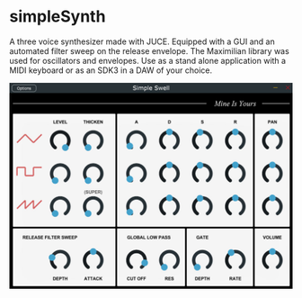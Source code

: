 # simpleSynth
A three voice synthesizer made with JUCE. Equipped with a GUI and an automated filter sweep on the release envelope. The Maximilian library was used for oscillators and envelopes. Use as a stand alone application with a MIDI keyboard or as an SDK3 in a DAW  of your choice.

![Image of GUI](https://github.com/ryan-wheatley/simpleSynth/blob/master/GUI.jpg)

